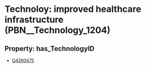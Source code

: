 # Technoloy: __improved healthcare infrastructure__ (PBN__Technology_1204)

## Property: has_TechnologyID

* [Q4260475](Q4260475)

